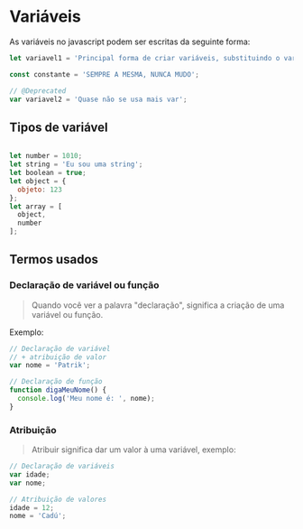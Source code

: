 # Variáveis

As variáveis no javascript podem ser escritas da seguinte forma:

```javascript
let variavel1 = 'Principal forma de criar variáveis, substituindo o var';

const constante = 'SEMPRE A MESMA, NUNCA MUDO';

// @Deprecated
var variavel2 = 'Quase não se usa mais var';
```

## Tipos de variável

```javascript

let number = 1010;
let string = 'Eu sou uma string';
let boolean = true;
let object = {
  objeto: 123
};
let array = [
  object,
  number
];

```

## Termos usados

### Declaração de variável ou função

> Quando você ver a palavra "declaração", significa a criação de uma variável ou função.

Exemplo:

```javascript
// Declaração de variável
// + atribuição de valor
var nome = 'Patrik';

// Declaração de função
function digaMeuNome() {
  console.log('Meu nome é: ', nome);
}
```

### Atribuição

> Atribuir significa dar um valor à uma variável, exemplo:

```javascript
// Declaração de variáveis
var idade;
var nome;

// Atribuição de valores
idade = 12;
nome = 'Cadú';
```
